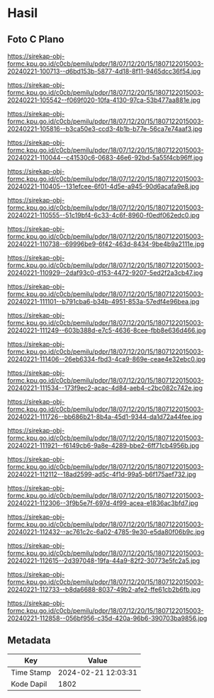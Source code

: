 # Hasil

## Foto C Plano

https://sirekap-obj-formc.kpu.go.id/c0cb/pemilu/pdpr/18/07/12/20/15/1807122015003-20240221-100713--d6bd153b-5877-4d18-8f11-9465dcc36f54.jpg

https://sirekap-obj-formc.kpu.go.id/c0cb/pemilu/pdpr/18/07/12/20/15/1807122015003-20240221-105542--f069f020-10fa-4130-97ca-53b477aa881e.jpg

https://sirekap-obj-formc.kpu.go.id/c0cb/pemilu/pdpr/18/07/12/20/15/1807122015003-20240221-105816--b3ca50e3-ccd3-4b1b-b77e-56ca7e74aaf3.jpg

https://sirekap-obj-formc.kpu.go.id/c0cb/pemilu/pdpr/18/07/12/20/15/1807122015003-20240221-110044--c41530c6-0683-46e6-92bd-5a55f4cb96ff.jpg

https://sirekap-obj-formc.kpu.go.id/c0cb/pemilu/pdpr/18/07/12/20/15/1807122015003-20240221-110405--131efcee-6f01-4d5e-a945-90d6acafa9e8.jpg

https://sirekap-obj-formc.kpu.go.id/c0cb/pemilu/pdpr/18/07/12/20/15/1807122015003-20240221-110555--51c19bf4-6c33-4c6f-8960-f0edf062edc0.jpg

https://sirekap-obj-formc.kpu.go.id/c0cb/pemilu/pdpr/18/07/12/20/15/1807122015003-20240221-110738--69996be9-6f42-463d-8434-9be4b9a2111e.jpg

https://sirekap-obj-formc.kpu.go.id/c0cb/pemilu/pdpr/18/07/12/20/15/1807122015003-20240221-110929--2daf93c0-d153-4472-9207-5ed2f2a3cb47.jpg

https://sirekap-obj-formc.kpu.go.id/c0cb/pemilu/pdpr/18/07/12/20/15/1807122015003-20240221-111101--b791cba6-b34b-4951-853a-57edf4e96bea.jpg

https://sirekap-obj-formc.kpu.go.id/c0cb/pemilu/pdpr/18/07/12/20/15/1807122015003-20240221-111249--603b388d-e7c5-4636-8cee-fbb8e636d466.jpg

https://sirekap-obj-formc.kpu.go.id/c0cb/pemilu/pdpr/18/07/12/20/15/1807122015003-20240221-111406--26eb6334-fbd3-4ca9-869e-ceae4e32ebc0.jpg

https://sirekap-obj-formc.kpu.go.id/c0cb/pemilu/pdpr/18/07/12/20/15/1807122015003-20240221-111534--173f9ec2-acac-4d84-aeb4-c2bc082c742e.jpg

https://sirekap-obj-formc.kpu.go.id/c0cb/pemilu/pdpr/18/07/12/20/15/1807122015003-20240221-111726--bb686b21-8b4a-45d1-9344-da1d72a44fee.jpg

https://sirekap-obj-formc.kpu.go.id/c0cb/pemilu/pdpr/18/07/12/20/15/1807122015003-20240221-111921--f6149cb6-9a8e-4289-bbe2-6ff71cb4956b.jpg

https://sirekap-obj-formc.kpu.go.id/c0cb/pemilu/pdpr/18/07/12/20/15/1807122015003-20240221-112112--18ad2599-ad5c-4f1d-99a5-b6f175aef732.jpg

https://sirekap-obj-formc.kpu.go.id/c0cb/pemilu/pdpr/18/07/12/20/15/1807122015003-20240221-112306--3f9b5e7f-697d-4f99-acea-e1836ac3bfd7.jpg

https://sirekap-obj-formc.kpu.go.id/c0cb/pemilu/pdpr/18/07/12/20/15/1807122015003-20240221-112432--ac761c2c-6a02-4785-9e30-e5da80f06b9c.jpg

https://sirekap-obj-formc.kpu.go.id/c0cb/pemilu/pdpr/18/07/12/20/15/1807122015003-20240221-112615--2d397048-19fa-44a9-82f2-30773e5fc2a5.jpg

https://sirekap-obj-formc.kpu.go.id/c0cb/pemilu/pdpr/18/07/12/20/15/1807122015003-20240221-112733--b8da6688-8037-49b2-afe2-ffe61cb2b6fb.jpg

https://sirekap-obj-formc.kpu.go.id/c0cb/pemilu/pdpr/18/07/12/20/15/1807122015003-20240221-112858--056bf956-c35d-420a-96b6-390703ba9856.jpg


## Metadata

| Key        | Value               |
| ---------- | ------------------- |
| Time Stamp | 2024-02-21 12:03:31 |
| Kode Dapil | 1802                |



